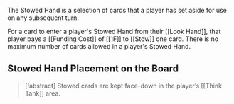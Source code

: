
The Stowed Hand is a selection of cards that a player has set aside for use on any subsequent turn. 

For a card to enter a player's Stowed Hand from their [[Look Hand]], that player pays a [[Funding Cost]] of [[1F]] to [[Stow]] one card. There is no maximum number of cards allowed in a player's Stowed Hand.

## Stowed Hand Placement on the Board

> [!abstract] Stowed cards are kept face-down in the player’s [[Think Tank]] area.


